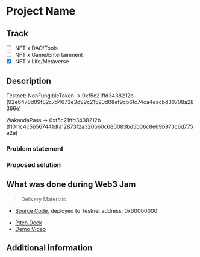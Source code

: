 # Project Name

## Track

- [ ] NFT x DAO/Tools
- [ ] NFT x Game/Entertainment
- [x] NFT x Life/Metaverse

## Description

Testnet:
NonFungibleToken -> 0xf5c21ffd3438212b (92e6478d09f82c7d4673e3d99c21520d08ef9cb6fc74ca4eacbd30708a28366e)

WakandaPass -> 0xf5c21ffd3438212b (f1011c4c5b567441dfa12873f2a320bb0c680083bd5b06c8e69b973c6d775e2e)

### Problem statement

<!--
Please describe the following

- Target audience
- Evidence for the need
-->

### Proposed solution

<!--
Please describe the following, including but not limited to:

- Product Introduction
- Product Logo (Optional)
- Technical architecture
- Operational strategy
-->

## What was done during Web3 Jam

<!-- Please list the features and docs you achieved during the event -->

> Delivery Materials

- [Source Code](./src/), deployed to Testnet address: 0x00000000
<!-- Optional -->
- [Pitch Deck](./docs/deck.pdf) <!-- or using online documentation url / ipfs url -->
- [Demo Video](./docs/demo.mp4) <!-- or using online documentation url / ipfs url -->

## Additional information

<!-- More information you want the judges to see -->
